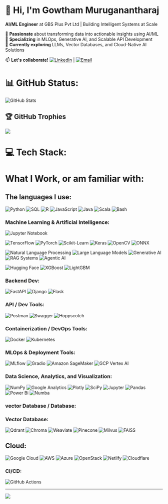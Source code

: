 # 👋 Hi, I'm Gowtham Muruganantharaj  
**AI/ML Engineer** at GBS Plus Pvt Ltd | Building Intelligent Systems at Scale  

🔹 **Passionate** about transforming data into actionable insights using AI/ML  
🔹 **Specializing** in MLOps, Generative AI, and Scalable API Development  
🔹 **Currently exploring** LLMs, Vector Databases, and Cloud-Native AI Solutions  

📫 **Let's collaborate!** [![LinkedIn](https://img.shields.io/badge/LinkedIn-0A66C2?style=for-the-badge&logo=linkedin&logoColor=white)](https://www.linkedin.com/in/gowtham-muruganantharaj-7532b820b) | [![Email](https://img.shields.io/badge/Email-D14836?style=for-the-badge&logo=gmail&logoColor=white)](mailto:gowthamfutureai@gmail.com)


# 📊 GitHub Status:
![GitHub Stats](https://github-readme-stats.vercel.app/api?username=gowthambalan&show_icons=true&hide_title=true&count_private=true&theme=radical)




## 🏆 GitHub Trophies
![](https://github-profile-trophy.vercel.app/?username=gowthambalan&theme=radical&no-frame=true&no-bg=true&margin-w=40)

# 💻 Tech Stack:<h1 align="left">What I Work, or am familiar with:</h1>


<h2 align="left">The languages I use:</h2>


![Python](https://img.shields.io/badge/python-3670A0?style=for-the-badge&logo=python&logoColor=ffdd54)
![SQL](https://img.shields.io/badge/sql-%2307405e.svg?style=for-the-badge&logo=amazon-dynamodb&logoColor=white)
![R](https://img.shields.io/badge/r-%23276DC3.svg?style=for-the-badge&logo=r&logoColor=white)
![JavaScript](https://img.shields.io/badge/javascript-%23323330.svg?style=for-the-badge&logo=javascript&logoColor=%23F7DF1E)
![Java](https://img.shields.io/badge/java-%23ED8B00.svg?style=for-the-badge&logo=java&logoColor=white)
![Scala](https://img.shields.io/badge/scala-%23DC322F.svg?style=for-the-badge&logo=scala&logoColor=white)
![Bash](https://img.shields.io/badge/bash-%23121011.svg?style=for-the-badge&logo=gnu-bash&logoColor=white)



<h3 align="left">Machine Learning & Artificial Intelligence:</h3>


![Jupyter Notebook](https://img.shields.io/badge/Jupyter-Notebook-F37626?style=for-the-badge&logo=jupyter)

![TensorFlow](https://img.shields.io/badge/TensorFlow-%23FF6F00.svg?style=for-the-badge&logo=tensorflow&logoColor=white)
![PyTorch](https://img.shields.io/badge/PyTorch-%23EE4C2C.svg?style=for-the-badge&logo=pytorch&logoColor=white)
![Scikit-Learn](https://img.shields.io/badge/scikit_learn-%23F7931E.svg?style=for-the-badge&logo=scikit-learn&logoColor=white)
![Keras](https://img.shields.io/badge/Keras-%23D00000.svg?style=for-the-badge&logo=keras&logoColor=white)
![OpenCV](https://img.shields.io/badge/OpenCV-%23FFFFFF.svg?style=for-the-badge&logo=opencv&logoColor=black)
![ONNX](https://img.shields.io/badge/ONNX-%230077B5.svg?style=for-the-badge&logo=onnx&logoColor=white)

![Natural Language Processing](https://img.shields.io/badge/NLP-Language_AI-F7DC6F?style=for-the-badge)
![Large Language Models](https://img.shields.io/badge/LLM-Large_Language_Models-FF6B6B?style=for-the-badge)
![Generative AI](https://img.shields.io/badge/Generative_AI-Creative_Models-96CEB4?style=for-the-badge)
![RAG Systems](https://img.shields.io/badge/RAG-Retrieval_Augmented_Generation-4ECDC4?style=for-the-badge)
![Agentic AI](https://img.shields.io/badge/Agentic_AI-Autonomous_Systems-45B7D1?style=for-the-badge)

![Hugging Face](https://img.shields.io/badge/HuggingFace-%23FFD21F.svg?style=for-the-badge&logo=huggingface&logoColor=black)
![XGBoost](https://img.shields.io/badge/XGBoost-%230C55A5.svg?style=for-the-badge&logo=xgboost&logoColor=white)
![LightGBM](https://img.shields.io/badge/LightGBM-%23137A43.svg?style=for-the-badge&logo=lightgbm&logoColor=white)



<h3 align="left">Backend Dev:</h3>


![FastAPI](https://img.shields.io/badge/FastAPI-005571?style=for-the-badge&logo=fastapi)
![Django](https://img.shields.io/badge/django-%23092E20.svg?style=for-the-badge&logo=django&logoColor=white)
![Flask](https://img.shields.io/badge/Flask-%23000000.svg?style=for-the-badge&logo=flask&logoColor=white)

### API / Dev Tools:

![Postman](https://img.shields.io/badge/Postman-FF6C37?style=for-the-badge&logo=postman&logoColor=white)
![Swagger](https://img.shields.io/badge/Swagger-85EA2D?style=for-the-badge&logo=swagger&logoColor=black)
![Hoppscotch](https://img.shields.io/badge/Hoppscotch-34495E?style=for-the-badge&logo=hoppscotch&logoColor=white)


### Containerization / DevOps Tools:

![Docker](https://img.shields.io/badge/Docker-2496ED?style=for-the-badge&logo=docker&logoColor=white)
![Kubernetes](https://img.shields.io/badge/Kubernetes-326CE5?style=for-the-badge&logo=kubernetes&logoColor=white)



<h3 align="left">MLOps & Deployment Tools:</h3>


![MLflow](https://img.shields.io/badge/MLflow-%23010243.svg?style=for-the-badge&logo=mlflow&logoColor=white)
![Gradio](https://img.shields.io/badge/Gradio-%2300bfff.svg?style=for-the-badge&logo=gradio&logoColor=white)
![Amazon SageMaker](https://img.shields.io/badge/Amazon_SageMaker-%23232F3E.svg?style=for-the-badge&logo=amazon-aws&logoColor=white)
![GCP Vertex AI](https://img.shields.io/badge/Vertex_AI-%234285F4.svg?style=for-the-badge&logo=google-cloud&logoColor=white)


<h3 align="left">Data Science, Analytics, and Visualization:</h3>


![NumPy](https://img.shields.io/badge/numpy-%23013243.svg?style=for-the-badge&logo=numpy&logoColor=white) ![Google Analytics](https://img.shields.io/badge/google_analytics-%23FF9900.svg?style=for-the-badge&logo=googleanalytics&logoColor=white)
![Plotly](https://img.shields.io/badge/Plotly-%233F4F75.svg?style=for-the-badge&logo=plotly&logoColor=white) ![SciPy](https://img.shields.io/badge/SciPy-%230C55A5.svg?style=for-the-badge&logo=scipy&logoColor=%white) ![Jupyter](https://img.shields.io/badge/jupyter-%23FF6F00.svg?style=for-the-badge&logo=jupyter&logoColor=white) ![Pandas](https://img.shields.io/badge/pandas-%23150458.svg?style=for-the-badge&logo=pandas&logoColor=white)![Power Bi](https://img.shields.io/badge/power_bi-F2C811?style=for-the-badge&logo=powerbi&logoColor=black)
![Numba](https://img.shields.io/badge/Numba-%232081E2.svg?style=for-the-badge&logo=numba&logoColor=white)



<h3 align="left">vector Database / Database:</h3>

### Vector Database:

![Qdrant](https://img.shields.io/badge/Qdrant-Vector_DB-3B82F6?style=for-the-badge&logo=qdrant&logoColor=white)
![Chroma](https://img.shields.io/badge/Chroma-Vector_DB-10B981?style=for-the-badge&logo=chroma&logoColor=white)
![Weaviate](https://img.shields.io/badge/Weaviate-Vector_DB-7C3AED?style=for-the-badge&logo=weaviate&logoColor=white)
![Pinecone](https://img.shields.io/badge/Pinecone-Vector_DB-FF6B6B?style=for-the-badge&logo=pinecone&logoColor=white)
![Milvus](https://img.shields.io/badge/Milvus-Vector_DB-00D1B2?style=for-the-badge&logo=milvus&logoColor=white)
![FAISS](https://img.shields.io/badge/FAISS-Vector_DB-667EEA?style=for-the-badge&logo=faiss&logoColor=white)



<h2 align="left">Cloud:</h2>

![Google Cloud](https://img.shields.io/badge/GoogleCloud-%234285F4.svg?style=for-the-badge&logo=google-cloud&logoColor=white)  ![AWS](https://img.shields.io/badge/AWS-%23FF9900.svg?style=for-the-badge&logo=amazon-aws&logoColor=white) ![Azure](https://img.shields.io/badge/azure-%230072C6.svg?style=for-the-badge&logo=azure-devops&logoColor=white)  ![OpenStack](https://img.shields.io/badge/Oracle-F80000?style=for-the-badge&logo=oracle&logoColor=white) ![Netlify](https://img.shields.io/badge/netlify-%23000000.svg?style=for-the-badge&logo=netlify&logoColor=#00C7B7)  ![Cloudflare](https://img.shields.io/badge/Cloudflare-F38020?style=for-the-badge&logo=Cloudflare&logoColor=white) 



<h3 align="left">CI/CD:</h3>

![GitHub Actions](https://img.shields.io/badge/github%20actions-%232671E5.svg?style=for-the-badge&logo=githubactions&logoColor=white)





---
[![](https://visitcount.itsvg.in/api?id=gowtham&icon=0&color=0)](https://visitcount.itsvg.in)


